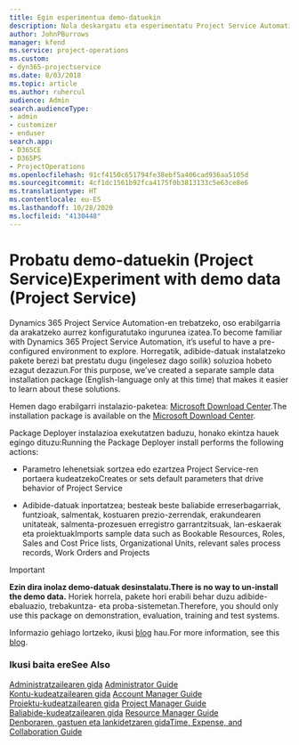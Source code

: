 ```yaml
---
title: Egin esperimentua demo-datuekin
description: Nola deskargatu eta esperimentatu Project Service Automation-erako demo-datuak erabilita.
author: JohnPBurrows
manager: kfend
ms.service: project-operations
ms.custom:
- dyn365-projectservice
ms.date: 8/03/2018
ms.topic: article
ms.author: ruhercul
audience: Admin
search.audienceType:
- admin
- customizer
- enduser
search.app:
- D365CE
- D365PS
- ProjectOperations
ms.openlocfilehash: 91cf4150c651794fe38ebf5a406cad936aa5105d
ms.sourcegitcommit: 4cf1dc1561b92fca4175f0b3813133c5e63ce8e6
ms.translationtype: HT
ms.contentlocale: eu-ES
ms.lasthandoff: 10/28/2020
ms.locfileid: "4130448"
---
```

# <a name="experiment-with-demo-data-project-service"></a><span data-ttu-id="f83f7-103">Probatu demo-datuekin (Project Service)</span><span class="sxs-lookup"><span data-stu-id="f83f7-103">Experiment with demo data (Project Service)</span></span>

<span data-ttu-id="f83f7-104">Dynamics 365 Project Service Automation-en trebatzeko, oso erabilgarria da arakatzeko aurrez konfiguratutako ingurunea izatea.</span><span class="sxs-lookup"><span data-stu-id="f83f7-104">To become familiar with Dynamics 365 Project Service Automation, it’s useful to have a pre-configured environment to explore.</span></span> <span data-ttu-id="f83f7-105">Horregatik, adibide-datuak instalatzeko pakete berezi bat prestatu dugu (ingelesez dago soilik) soluzioa hobeto ezagut dezazun.</span><span class="sxs-lookup"><span data-stu-id="f83f7-105">For this purpose, we’ve created a separate sample data installation package (English-language only at this time) that makes it easier to learn about these solutions.</span></span> 

<span data-ttu-id="f83f7-106">Hemen dago erabilgarri instalazio-paketea: [Microsoft Download Center](https://go.microsoft.com/fwlink/?linkid=859966).</span><span class="sxs-lookup"><span data-stu-id="f83f7-106">The installation package is available on the [Microsoft Download Center](https://go.microsoft.com/fwlink/?linkid=859966).</span></span>  

<span data-ttu-id="f83f7-107">Package Deployer instalazioa exekutatzen baduzu, honako ekintza hauek egingo dituzu:</span><span class="sxs-lookup"><span data-stu-id="f83f7-107">Running the Package Deployer install performs the following actions:</span></span> 
  
-   <span data-ttu-id="f83f7-108">Parametro lehenetsiak sortzea edo ezartzea Project Service-ren portaera kudeatzeko</span><span class="sxs-lookup"><span data-stu-id="f83f7-108">Creates or sets default parameters that drive behavior of Project Service</span></span>  
  
-   <span data-ttu-id="f83f7-109">Adibide-datuak inportatzea; besteak beste baliabide erreserbagarriak, funtzioak, salmentak, kostuaren prezio-zerrendak, erakundearen unitateak, salmenta-prozesuen erregistro garrantzitsuak, lan-eskaerak eta proiektuak</span><span class="sxs-lookup"><span data-stu-id="f83f7-109">Imports sample data such as Bookable Resources, Roles, Sales and Cost Price lists, Organizational Units, relevant sales process records, Work Orders and Projects</span></span>    
  
> [!IMPORTANT]
> <span data-ttu-id="f83f7-110">**Ezin dira inolaz demo-datuak desinstalatu.**</span><span class="sxs-lookup"><span data-stu-id="f83f7-110">**There is no way to un-install the demo data.**</span></span> <span data-ttu-id="f83f7-111">Horiek horrela, pakete hori erabili behar duzu adibide- ebaluazio, trebakuntza- eta proba-sistemetan.</span><span class="sxs-lookup"><span data-stu-id="f83f7-111">Therefore, you should only use this package on demonstration, evaluation, training and test systems.</span></span>

<span data-ttu-id="f83f7-112">Informazio gehiago lortzeko, ikusi [blog](https://blogs.msdn.microsoft.com/crm/2017/10/24/microsoft-dynamics-365-for-field-service-and-project-service-automation-sample-data) hau.</span><span class="sxs-lookup"><span data-stu-id="f83f7-112">For more information, see this [blog](https://blogs.msdn.microsoft.com/crm/2017/10/24/microsoft-dynamics-365-for-field-service-and-project-service-automation-sample-data).</span></span>





  
### <a name="see-also"></a><span data-ttu-id="f83f7-113">Ikusi baita ere</span><span class="sxs-lookup"><span data-stu-id="f83f7-113">See Also</span></span>  
 <span data-ttu-id="f83f7-114">[Administratzailearen gida](../psa/admin-guide.md) </span><span class="sxs-lookup"><span data-stu-id="f83f7-114">[Administrator Guide](../psa/admin-guide.md) </span></span>  
 <span data-ttu-id="f83f7-115">[Kontu-kudeatzailearen gida](../psa/account-manager-guide.md) </span><span class="sxs-lookup"><span data-stu-id="f83f7-115">[Account Manager Guide](../psa/account-manager-guide.md) </span></span>  
 <span data-ttu-id="f83f7-116">[Proiektu-kudeatzailearen gida](../psa/project-manager-guide.md) </span><span class="sxs-lookup"><span data-stu-id="f83f7-116">[Project Manager Guide](../psa/project-manager-guide.md) </span></span>  
 <span data-ttu-id="f83f7-117">[Baliabide-kudeatzailearen gida](../psa/resource-manager-guide.md) </span><span class="sxs-lookup"><span data-stu-id="f83f7-117">[Resource Manager Guide](../psa/resource-manager-guide.md) </span></span>  
 [<span data-ttu-id="f83f7-118">Denboraren, gastuen eta lankidetzaren gida</span><span class="sxs-lookup"><span data-stu-id="f83f7-118">Time, Expense, and Collaboration Guide</span></span>](../psa/time-expense-collaboration-guide.md)
